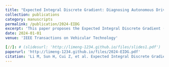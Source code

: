 ```yaml
---
title: "Expected Integral Discrete Gradient: Diagnosing Autonomous Driving Model"
collection: publications
category: manuscripts
permalink: /publication/2024-EIDG
excerpt: 'This paper proposes the Expected Integral Discrete Gradient (EIDG), a model-agnostic explainable technique that extends the Integrated Gradient (IG) method to be applicable to a wide range of machine-learning models.'
date: 2024-01-01
venue: 'IEEE Transactions on Vehicular Technology'

[//]: # (slidesurl: 'http://limeng-1234.github.io/files/slides1.pdf')
paperurl: 'http://limeng-1234.github.io/files/2024-EIDG.pdf'
citation: 'Li M, Sun H, Cui Z, et al. Expected Integral Discrete Gradient: Diagnosing Autonomous Driving Model[J]. IEEE Transactions on Vehicular Technology, 2024, doi=10.1109/TVT.2024.3436614'
---
```

